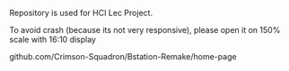 Repository is used for HCI Lec Project.

To avoid crash (because its not very responsive), please open it on 150% scale with 16:10 display

github.com/Crimson-Squadron/Bstation-Remake/home-page
